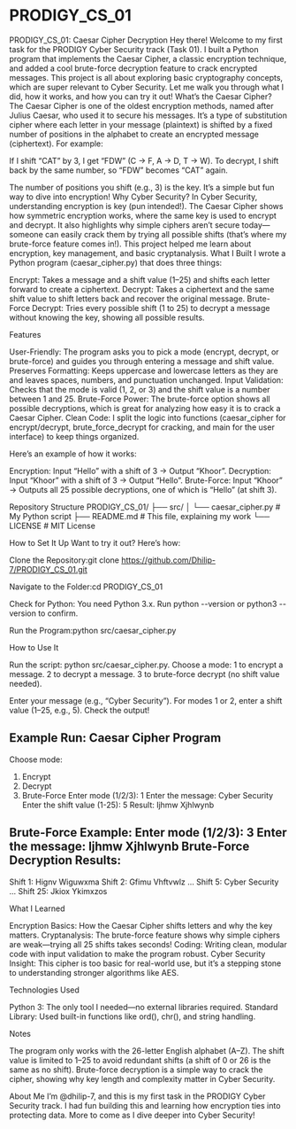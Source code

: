 # PRODIGY_CS_01
PRODIGY_CS_01: Caesar Cipher  Decryption
Hey there! Welcome to my first task for the PRODIGY Cyber Security track (Task 01). I built a Python program that implements the Caesar Cipher, a classic encryption technique, and added a cool brute-force decryption feature to crack encrypted messages. This project is all about exploring basic cryptography concepts, which are super relevant to Cyber Security. Let me walk you through what I did, how it works, and how you can try it out!
What’s the Caesar Cipher?
The Caesar Cipher is one of the oldest encryption methods, named after Julius Caesar, who used it to secure his messages. It’s a type of substitution cipher where each letter in your message (plaintext) is shifted by a fixed number of positions in the alphabet to create an encrypted message (ciphertext). For example:

If I shift “CAT” by 3, I get “FDW” (C → F, A → D, T → W).
To decrypt, I shift back by the same number, so “FDW” becomes “CAT” again.

The number of positions you shift (e.g., 3) is the key. It’s a simple but fun way to dive into encryption!
Why Cyber Security?
In Cyber Security, understanding encryption is key (pun intended!). The Caesar Cipher shows how symmetric encryption works, where the same key is used to encrypt and decrypt. It also highlights why simple ciphers aren’t secure today—someone can easily crack them by trying all possible shifts (that’s where my brute-force feature comes in!). This project helped me learn about encryption, key management, and basic cryptanalysis.
What I Built
I wrote a Python program (caesar_cipher.py) that does three things:

Encrypt: Takes a message and a shift value (1–25) and shifts each letter forward to create a ciphertext.
Decrypt: Takes a ciphertext and the same shift value to shift letters back and recover the original message.
Brute-Force Decrypt: Tries every possible shift (1 to 25) to decrypt a message without knowing the key, showing all possible results.

Features

User-Friendly: The program asks you to pick a mode (encrypt, decrypt, or brute-force) and guides you through entering a message and shift value.
Preserves Formatting: Keeps uppercase and lowercase letters as they are and leaves spaces, numbers, and punctuation unchanged.
Input Validation: Checks that the mode is valid (1, 2, or 3) and the shift value is a number between 1 and 25.
Brute-Force Power: The brute-force option shows all possible decryptions, which is great for analyzing how easy it is to crack a Caesar Cipher.
Clean Code: I split the logic into functions (caesar_cipher for encrypt/decrypt, brute_force_decrypt for cracking, and main for the user interface) to keep things organized.

Here’s an example of how it works:

Encryption: Input “Hello” with a shift of 3 → Output “Khoor”.
Decryption: Input “Khoor” with a shift of 3 → Output “Hello”.
Brute-Force: Input “Khoor” → Outputs all 25 possible decryptions, one of which is “Hello” (at shift 3).

Repository Structure
PRODIGY_CS_01/
├── src/
│   └── caesar_cipher.py   # My Python script
├── README.md              # This file, explaining my work
└── LICENSE                # MIT License

How to Set It Up
Want to try it out? Here’s how:

Clone the Repository:git clone https://github.com/Dhilip-7/PRODIGY_CS_01.git


Navigate to the Folder:cd PRODIGY_CS_01


Check for Python:
You need Python 3.x. Run python --version or python3 --version to confirm.


Run the Program:python src/caesar_cipher.py



How to Use It

Run the script: python src/caesar_cipher.py.
Choose a mode:
1 to encrypt a message.
2 to decrypt a message.
3 to brute-force decrypt (no shift value needed).


Enter your message (e.g., “Cyber Security”).
For modes 1 or 2, enter a shift value (1–25, e.g., 5).
Check the output!

Example Run:
Caesar Cipher Program
--------------------
Choose mode:
1. Encrypt
2. Decrypt
3. Brute-Force
Enter mode (1/2/3): 1
Enter the message: Cyber Security
Enter the shift value (1-25): 5
Result: Ijhmw Xjhlwynb

Brute-Force Example:
Enter mode (1/2/3): 3
Enter the message: Ijhmw Xjhlwynb
Brute-Force Decryption Results:
------------------------------
Shift 1: Hignv Wiguwxma
Shift 2: Gfimu Vhftvwlz
...
Shift 5: Cyber Security
...
Shift 25: Jkiox Ykimxzos

What I Learned

Encryption Basics: How the Caesar Cipher shifts letters and why the key matters.
Cryptanalysis: The brute-force feature shows why simple ciphers are weak—trying all 25 shifts takes seconds!
Coding: Writing clean, modular code with input validation to make the program robust.
Cyber Security Insight: This cipher is too basic for real-world use, but it’s a stepping stone to understanding stronger algorithms like AES.

Technologies Used

Python 3: The only tool I needed—no external libraries required.
Standard Library: Used built-in functions like ord(), chr(), and string handling.

Notes

The program only works with the 26-letter English alphabet (A–Z).
The shift value is limited to 1–25 to avoid redundant shifts (a shift of 0 or 26 is the same as no shift).
Brute-force decryption is a simple way to crack the cipher, showing why key length and complexity matter in Cyber Security.

About Me
I’m @dhilip-7, and this is my first task in the PRODIGY Cyber Security track. I had fun building this and learning how encryption ties into protecting data. More to come as I dive deeper into Cyber Security!

